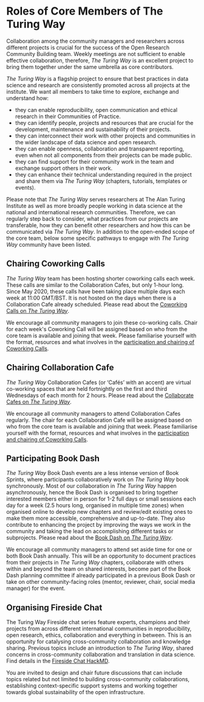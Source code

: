 # Roles of Core Members of The Turing Way

Collaboration among the community managers and researchers across different projects is crucial for the success of the Open Research Community Building team.
Weekly meetings are not sufficient to enable effective collaboration, therefore, *The Turing Way* is an excellent project to bring them together under the same umbrella as core contributors.

*The Turing Way* is a flagship project to ensure that best practices in data science and research are consistently promoted across all projects at the institute.
We want all members to take time to explore, exchange and understand how:
* they can enable reproducibility, open communication and ethical research in their Communities of Practice.
* they can identify people, projects and resources that are crucial for the development, maintenance and sustainability of their projects.
* they can interconnect their work with other projects and communities in the wider landscape of data science and open research.
* they can enable openness, collaboration and transparent reporting, even when not all components from their projects can be made public.
* they can find support for their community work in the team and exchange support others in their work.
* they can enhance their technical understanding required in the project and share them via *The Turing Way* (chapters, tutorials, templates or events).

Please note that *The Turing Way* serves researchers at The Alan Turing Institute as well as more broadly people working in data science at the national and international research communities.
Therefore, we can regularly step back to consider, what practices from our projects are transferable, how they can benefit other researchers and how this can be communicated via *The Turing Way*.
In addition to the open-ended scope of the core team, below some specific pathways to engage with *The Turing Way* community have been listed.

## Chairing Coworking Calls

*The Turing Way* team has been hosting shorter coworking calls each week. These calls are similar to the Collaboration Cafes, but only 1-hour long. Since May 2020, these calls have been taking place multiple days each week at 11:00 GMT/BST. It is not hosted on the days when there is a Collaboration Cafe already scheduled.
Please read about the [Coworking Calls on *The Turing Way*](https://the-turing-way.netlify.app/community-handbook/coworking.html).

We encourage all community managers to join these co-working calls.
Chair for each week's Coworking Call will be assigned based on who from the core team is available and joining that week.
Please familiarise yourself with the format, resources and what involves in the [participation and chairing of Coworking Calls](https://the-turing-way.netlify.app/community-handbook/coworking/coworking-weekly.html).

## Chairing Collaboration Cafe

*The Turing Way* Collaboration Cafes (or ‘Cafés’ with an accent) are virtual co-working spaces that are held fortnightly on the first and third Wednesdays of each month for 2 hours. 
Please read about the [Collaborate Cafes on *The Turing Way*](https://the-turing-way.netlify.app/community-handbook/coworking/coworking-collabcafe.html).

We encourage all community managers to attend Collaboration Cafes regularly.
The chair for each Collaboration Cafe will be assigned based on who from the core team is available and joining that week.
Please familiarise yourself with the format, resources and what involves in the [participation and chairing of Coworking Calls](https://the-turing-way.netlify.app/community-handbook/coworking/coworking-collabcafe.html).

## Participating Book Dash

*The Turing Way* Book Dash events are a less intense version of Book Sprints, where participants collaboratively work on *The Turing Way* book synchronously.
Most of our collaboration in *The Turing Way* happen asynchronously, hence the Book Dash is organised to bring together interested members either in person for 1-2 full days or small sessions each day for a week (2.5 hours long, organised in multiple time zones) when organised online to develop new chapters and review/edit existing ones to make them more accessible, comprehensive and up-to-date. They also contribute to enhancing the project by improving the ways we work in the community and taking the lead on accomplishing different tasks or subprojects.
Please read about the [Book Dash on *The Turing Way*](https://the-turing-way.netlify.app/community-handbook/bookdash.html).

We encourage all community managers to attend set aside time for one or both Book Dash annually.
This will be an opportunity to document practices from their projects in *The Turing Way* chapters, collaborate with others within and beyond the team on shared interests, become part of the Book Dash planning committee if already participated in a previous Book Dash or take on other community-facing roles (mentor, reviewer, chair, social media manager) for the event.

## Organising Fireside Chat

The Turing Way Fireside chat series feature experts, champions and their projects from across different international communities in reproducibility, open research, ethics, collaboration and everything in between. 
This is an opportunity for catalysing cross-community collaboration and knowledge sharing.
Previous topics include an introduction to *The Turing Way*, shared concerns in cross-community collaboration and translation in data science.
Find details in the [Fireside Chat HackMD](https://hackmd.io/@turingway/fireside-chats).

You are invited to design and chair future discussions that can include topics related but not limited to building cross-community collaborations, establishing context-specific support systems and working together towards global sustainability of the open infrastructure.